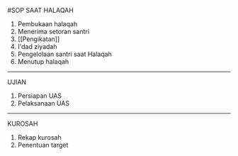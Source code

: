 #SOP 
SAAT HALAQAH
1. Pembukaan halaqah
2. Menerima setoran santri
3. [[Pengikatan]]
4. I'dad ziyadah
5. Pengelolaan santri saat Halaqah
6. Menutup halaqah
---
UJIAN
1. Persiapan UAS
2. Pelaksanaan UAS

---
KUROSAH
1. Rekap kurosah
2. Penentuan target
